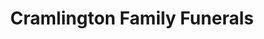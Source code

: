 ---
title: "Cramlington Family Funerals"
url: /cramlington/cramlington-family-funerals/
shop: funeral directors
---